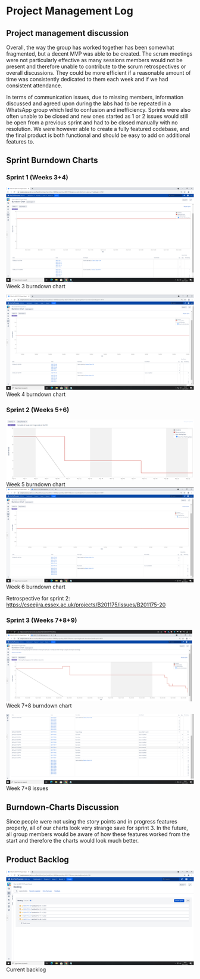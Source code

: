 # Project Management Log

## Project management discussion

Overall, the way the group has worked together has been somewhat fragmented, but a decent MVP was able to be created. The scrum meetings were not particularly effective as many sessions members would not be present and therefore unable to contribute to the scrum retrospectives or overall discussions. They could be more efficient if a reasonable amount of time was consistently dedicated to them each week and if we had consistent attendance.  

In terms of communication issues, due to missing members, information discussed and agreed upon during the labs had to be repeated in a WhatsApp group which led to confusion and inefficiency. Sprints were also often unable to be closed and new ones started as 1 or 2 issues would still be open from a previous sprint and had to be closed manually with no resolution. We were however able to create a fully featured codebase, and the final product is both functional and should be easy to add on additional features to.

## Sprint Burndown Charts
### Sprint 1 (Weeks 3+4)
![Week 3 burndown](../resources/images/week3burndown.png)
Week 3 burndown chart  

![Week 4 burndown](../resources/images/week4burndown.png)
Week 4 burndown chart  

### Sprint 2 (Weeks 5+6)
![Week 5 burndown](../resources/images/week5burndown.PNG)
Week 5 burndown chart
![Week 6 burndown](../resources/images/week6burndown.png)
Week 6 burndown chart  

Retrospective for sprint 2: https://cseejira.essex.ac.uk/projects/B201175/issues/B201175-20

### Sprint 3 (Weeks 7+8+9)
![Week 7+8 burndown](../resources/images/week7burndown.png)
Week 7+8 burndown chart  

![Week 7+8 issues](../resources/images/week7issues.png)
Week 7+8 issues
## Burndown-Charts Discussion
Since people were not using the story points and in progress features properly, all of our charts look very strange save for sprint 3. In the future, all group members would be aware of how these features worked from the start and therefore the charts would look much better.

## Product Backlog
![Current Backlog](../resources/images/current_backlog.png)
Current backlog
